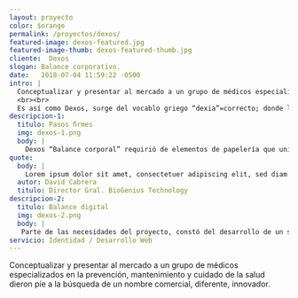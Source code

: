 ```yaml
---
layout: proyecto
color: $orange
permalink: /proyectos/dexos/
featured-image: dexos-featured.jpg
featured-image-thumb: dexos-featured-thumb.jpg
cliente:  Dexos
slogan: Balance corporativo.
date:   2018-07-04 11:59:22 -0500
intro: |
  Conceptualizar y presentar al mercado a un grupo de médicos especializados en la prevención, mantenimiento y cuidado de la salud dieron píe a la búsqueda de un nombre comercial, diferente, innovador y que en su raíz tuviera esta primicia.
  <br><br>
  Es así como Dexos, surge del vocablo griego “dexia”=correcto; donde la correcta praxis y el correcto funcionamiento del cuerpo de los pacientes de la clínca son el estandarte que se representa en una identidad armónica y destacable del giro de salud.
descripcion-1:
  titulo: Pasos ﬁrmes
  img: dexos-1.png
  body: |
    Dexos “Balance corporal” requirió de elementos de papelería que uniﬁcaran el concepto desarrollado para el conjunto de especialistas médicos; por lo que la identidad se apoya de membrete, tarjetas de presentación, ﬁrma de correo animada y receta médica, que conforman un grupo de artes homologados.
quote: 
  body: |
    Lorem ipsum dolor sit amet, consectetuer adipiscing elit, sed diam nonummy nibh euismodtincidunt ut laoreet dolore magna aliquam erat volutpat. Ut wisi enim ad minim veniam, quis nostrud exerci tation ullam- corper suscipit lobortis nisl ut aliquip ex ea commodo consequat. Duis autem vel eum iriure dolor in hendre- rit in vulputate velit esse molestie consequat onsectetuer adipiscing elit, sed diam.
  autor: David Cabrera
  titulo: Director Gral. BioGenius Technology
descripcion-2:
  titulo: Balance digital
  img: dexos-2.png
  body: |
   Parte de las necesidades del proyecto, constó del desarrollo de un sitio web que se uniﬁcara al concepto propuesto; por lo que una landig page limpia, amable y que se destacara de las clínicas tradicionales fue fundamental para dexos.com.mx.
servicio: Identidad / Desarrollo Web
---
```

Conceptualizar y presentar al mercado a un grupo de médicos especializados en la prevención, mantenimiento y cuidado de la salud dieron píe a la búsqueda de un nombre comercial, diferente, innovador.